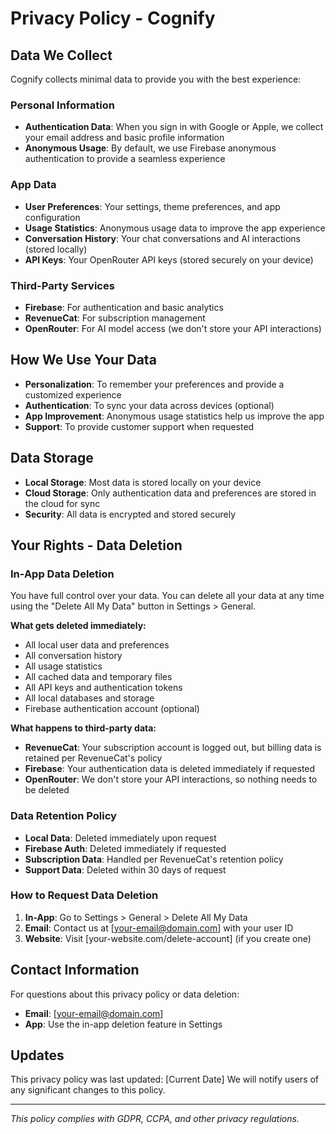 # Privacy Policy - Cognify

## Data We Collect

Cognify collects minimal data to provide you with the best experience:

### Personal Information
- **Authentication Data**: When you sign in with Google or Apple, we collect your email address and basic profile information
- **Anonymous Usage**: By default, we use Firebase anonymous authentication to provide a seamless experience

### App Data
- **User Preferences**: Your settings, theme preferences, and app configuration
- **Usage Statistics**: Anonymous usage data to improve the app experience
- **Conversation History**: Your chat conversations and AI interactions (stored locally)
- **API Keys**: Your OpenRouter API keys (stored securely on your device)

### Third-Party Services
- **Firebase**: For authentication and basic analytics
- **RevenueCat**: For subscription management
- **OpenRouter**: For AI model access (we don't store your API interactions)

## How We Use Your Data

- **Personalization**: To remember your preferences and provide a customized experience
- **Authentication**: To sync your data across devices (optional)
- **App Improvement**: Anonymous usage statistics help us improve the app
- **Support**: To provide customer support when requested

## Data Storage

- **Local Storage**: Most data is stored locally on your device
- **Cloud Storage**: Only authentication data and preferences are stored in the cloud for sync
- **Security**: All data is encrypted and stored securely

## Your Rights - Data Deletion

### In-App Data Deletion
You have full control over your data. You can delete all your data at any time using the "Delete All My Data" button in Settings > General.

**What gets deleted immediately:**
- All local user data and preferences
- All conversation history
- All usage statistics
- All cached data and temporary files
- All API keys and authentication tokens
- All local databases and storage
- Firebase authentication account (optional)

**What happens to third-party data:**
- **RevenueCat**: Your subscription account is logged out, but billing data is retained per RevenueCat's policy
- **Firebase**: Your authentication data is deleted immediately if requested
- **OpenRouter**: We don't store your API interactions, so nothing needs to be deleted

### Data Retention Policy
- **Local Data**: Deleted immediately upon request
- **Firebase Auth**: Deleted immediately if requested
- **Subscription Data**: Handled per RevenueCat's retention policy
- **Support Data**: Deleted within 30 days of request

### How to Request Data Deletion

1. **In-App**: Go to Settings > General > Delete All My Data
2. **Email**: Contact us at [your-email@domain.com] with your user ID
3. **Website**: Visit [your-website.com/delete-account] (if you create one)

## Contact Information

For questions about this privacy policy or data deletion:
- **Email**: [your-email@domain.com]
- **App**: Use the in-app deletion feature in Settings

## Updates

This privacy policy was last updated: [Current Date]
We will notify users of any significant changes to this policy.

---

*This policy complies with GDPR, CCPA, and other privacy regulations.*